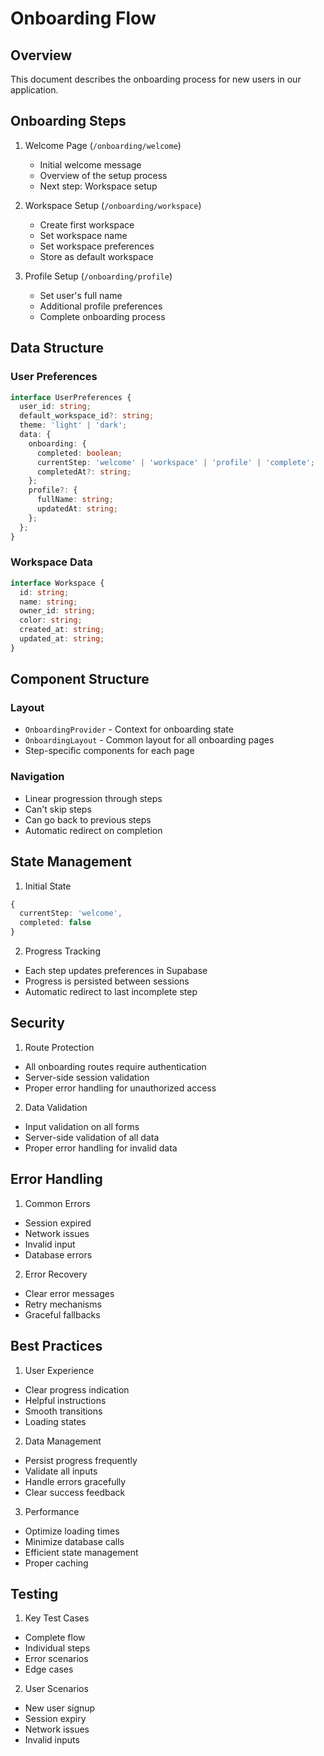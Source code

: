 # Onboarding Flow

## Overview
This document describes the onboarding process for new users in our application.

## Onboarding Steps

1. Welcome Page (`/onboarding/welcome`)
   - Initial welcome message
   - Overview of the setup process
   - Next step: Workspace setup

2. Workspace Setup (`/onboarding/workspace`)
   - Create first workspace
   - Set workspace name
   - Set workspace preferences
   - Store as default workspace

3. Profile Setup (`/onboarding/profile`)
   - Set user's full name
   - Additional profile preferences
   - Complete onboarding process

## Data Structure

### User Preferences
```typescript
interface UserPreferences {
  user_id: string;
  default_workspace_id?: string;
  theme: 'light' | 'dark';
  data: {
    onboarding: {
      completed: boolean;
      currentStep: 'welcome' | 'workspace' | 'profile' | 'complete';
      completedAt?: string;
    };
    profile?: {
      fullName: string;
      updatedAt: string;
    };
  };
}
```

### Workspace Data
```typescript
interface Workspace {
  id: string;
  name: string;
  owner_id: string;
  color: string;
  created_at: string;
  updated_at: string;
}
```

## Component Structure

### Layout
- `OnboardingProvider` - Context for onboarding state
- `OnboardingLayout` - Common layout for all onboarding pages
- Step-specific components for each page

### Navigation
- Linear progression through steps
- Can't skip steps
- Can go back to previous steps
- Automatic redirect on completion

## State Management

1. Initial State
```typescript
{
  currentStep: 'welcome',
  completed: false
}
```

2. Progress Tracking
- Each step updates preferences in Supabase
- Progress is persisted between sessions
- Automatic redirect to last incomplete step

## Security

1. Route Protection
- All onboarding routes require authentication
- Server-side session validation
- Proper error handling for unauthorized access

2. Data Validation
- Input validation on all forms
- Server-side validation of all data
- Proper error handling for invalid data

## Error Handling

1. Common Errors
- Session expired
- Network issues
- Invalid input
- Database errors

2. Error Recovery
- Clear error messages
- Retry mechanisms
- Graceful fallbacks

## Best Practices

1. User Experience
- Clear progress indication
- Helpful instructions
- Smooth transitions
- Loading states

2. Data Management
- Persist progress frequently
- Validate all inputs
- Handle errors gracefully
- Clear success feedback

3. Performance
- Optimize loading times
- Minimize database calls
- Efficient state management
- Proper caching

## Testing

1. Key Test Cases
- Complete flow
- Individual steps
- Error scenarios
- Edge cases

2. User Scenarios
- New user signup
- Session expiry
- Network issues
- Invalid inputs 